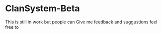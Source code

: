# ClanSystem-Beta
This is stiil in work but people can Give me feedback and suggustions feel free to 
